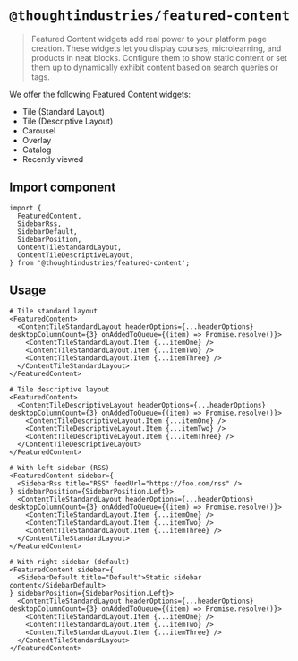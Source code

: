 # `@thoughtindustries/featured-content`

> Featured Content widgets add real power to your platform page creation. These widgets let you display courses, microlearning, and products in neat blocks. Configure them to show static content or set them up to dynamically exhibit content based on search queries or tags.

We offer the following Featured Content widgets:

- Tile (Standard Layout)
- Tile (Descriptive Layout)
- Carousel
- Overlay
- Catalog
- Recently viewed

## Import component

```
import {
  FeaturedContent,
  SidebarRss,
  SidebarDefault,
  SidebarPosition,
  ContentTileStandardLayout,
  ContentTileDescriptiveLayout,
} from '@thoughtindustries/featured-content';
```

## Usage

```
# Tile standard layout
<FeaturedContent>
  <ContentTileStandardLayout headerOptions={...headerOptions} desktopColumnCount={3} onAddedToQueue={(item) => Promise.resolve()}>
    <ContentTileStandardLayout.Item {...itemOne} />
    <ContentTileStandardLayout.Item {...itemTwo} />
    <ContentTileStandardLayout.Item {...itemThree} />
  </ContentTileStandardLayout>
</FeaturedContent>

# Tile descriptive layout
<FeaturedContent>
  <ContentTileDescriptiveLayout headerOptions={...headerOptions} desktopColumnCount={3} onAddedToQueue={(item) => Promise.resolve()}>
    <ContentTileDescriptiveLayout.Item {...itemOne} />
    <ContentTileDescriptiveLayout.Item {...itemTwo} />
    <ContentTileDescriptiveLayout.Item {...itemThree} />
  </ContentTileDescriptiveLayout>
</FeaturedContent>

# With left sidebar (RSS)
<FeaturedContent sidebar={
  <SidebarRss title="RSS" feedUrl="https://foo.com/rss" />
} sidebarPosition={SidebarPosition.Left}>
  <ContentTileStandardLayout headerOptions={...headerOptions} desktopColumnCount={3} onAddedToQueue={(item) => Promise.resolve()}>
    <ContentTileStandardLayout.Item {...itemOne} />
    <ContentTileStandardLayout.Item {...itemTwo} />
    <ContentTileStandardLayout.Item {...itemThree} />
  </ContentTileStandardLayout>
</FeaturedContent>

# With right sidebar (default)
<FeaturedContent sidebar={
  <SidebarDefault title="Default">Static sidebar content</SidebarDefault>
} sidebarPosition={SidebarPosition.Left}>
  <ContentTileStandardLayout headerOptions={...headerOptions} desktopColumnCount={3} onAddedToQueue={(item) => Promise.resolve()}>
    <ContentTileStandardLayout.Item {...itemOne} />
    <ContentTileStandardLayout.Item {...itemTwo} />
    <ContentTileStandardLayout.Item {...itemThree} />
  </ContentTileStandardLayout>
</FeaturedContent>
```
